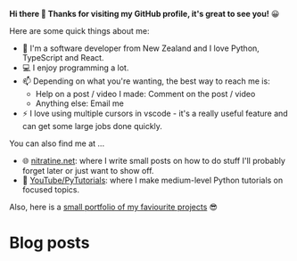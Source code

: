 **Hi there 👋 Thanks for visiting my GitHub profile, it's great to see you!** 😀

Here are some quick things about me:

- 🔭 I'm a software developer from New Zealand and I love Python, TypeScript and React.
- 💻 I enjoy programming a lot.
- 📫 Depending on what you're wanting, the best way to reach me is:
    - Help on a post / video I made: Comment on the post / video
    - Anything else: Email me
- ⚡ I love using multiple cursors in vscode - it's a really useful feature and can get some large jobs done quickly.

You can also find me at ...

- 🌐 [nitratine.net](https://nitratine.net/): where I write small posts on how to do stuff I'll probably forget later or just want to show off.
- 🎥 [YouTube/PyTutorials](https://www.youtube.com/PyTutorials): where I make medium-level Python tutorials on focused topics.

Also, here is a [small portfolio of my faviourite projects](https://nitratine.net/portfolio/) 😎

# Blog posts
<!-- BLOG-POST-LIST:START -->
<!-- BLOG-POST-LIST:END -->
